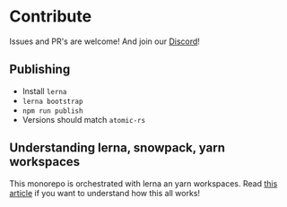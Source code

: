 # Contribute

Issues and PR's are welcome!
And join our [Discord][discord-url]!

[discord-badge]: https://img.shields.io/discord/723588174747533393.svg?logo=discord
[discord-url]: https://discord.gg/a72Rv2P

## Publishing

- Install `lerna`
- `lerna bootstrap`
- `npm run publish`
- Versions should match `atomic-rs`

## Understanding lerna, snowpack, yarn workspaces

This monorepo is orchestrated with lerna an yarn workspaces.
Read [this article](https://medium.com/ah-technology/a-guide-through-the-wild-wild-west-of-setting-up-a-mono-repo-with-typescript-lerna-and-yarn-ed6a1e5467a) if you want to understand how this all works!
